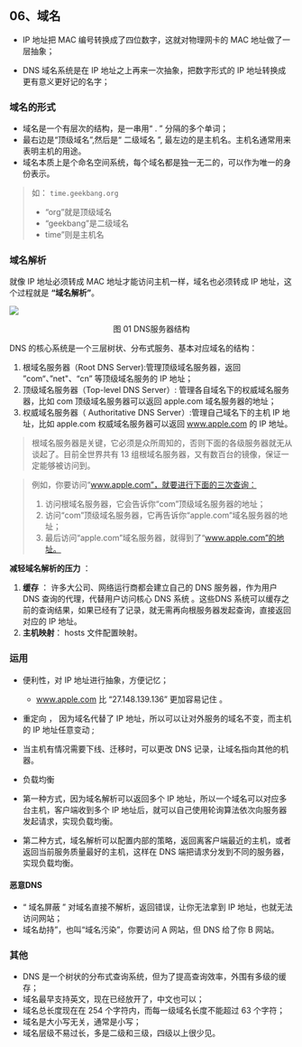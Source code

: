 ## 06、域名

- IP 地址把 MAC 编号转换成了四位数字，这就对物理网卡的 MAC 地址做了一层抽象；

- DNS 域名系统是在 IP 地址之上再来一次抽象，把数字形式的 IP 地址转换成更有意义更好记的名字；

### 域名的形式

- 域名是一个有层次的结构，是一串用“ . ” 分隔的多个单词；
- 最右边是“顶级域名”,然后是“ 二级域名 ”, 最左边的是主机名。主机名通常用来表明主机的用途。
- 域名本质上是个命名空间系统，每个域名都是独一无二的，可以作为唯一的身份表示。

> 如： `time.geekbang.org` 
>
> - “org”就是顶级域名
> -  “geekbang”是二级域名 
> -  time”则是主机名 



### 域名解析

就像 IP 地址必须转成 MAC 地址才能访问主机一样，域名也必须转成 IP 地址，这个过程就是 **“域名解析”**。

![](https://raw.githubusercontent.com/dddygin/image-storage/main/blog/image/network/http/01/06_01.png)

<center>图 01 DNS服务器结构</center>

DNS 的核心系统是一个三层树状、分布式服务、基本对应域名的结构：

1. 根域名服务器（Root DNS Server):管理顶级域名服务器，返回 ”com“、”net"、“cn” 等顶级域名服务的 IP 地址；
2. 顶级域名服务器（Top-level DNS Server）: 管理各自域名下的权威域名服务器，比如 com 顶级域名服务器可以返回 apple.com 域名服务器的地址；
3. 权威域名服务器（ Authoritative DNS Server）:管理自己域名下的主机 IP 地址，比如 apple.com 权威域名服务器可以返回 www.apple.com 的 IP 地址。

>  根域名服务器是关键，它必须是众所周知的，否则下面的各级服务器就无从谈起了。目前全世界共有 13 组根域名服务器，又有数百台的镜像，保证一定能够被访问到。 

>  例如，你要访问“www.apple.com”，就要进行下面的三次查询： 
>
> 1. 访问根域名服务器，它会告诉你“com”顶级域名服务器的地址；
> 2. 访问“com”顶级域名服务器，它再告诉你“apple.com”域名服务器的地址；
> 3. 最后访问“apple.com”域名服务器，就得到了“www.apple.com”的地址。



 **减轻域名解析的压力** ：

1.  **缓存** ： 许多大公司、网络运行商都会建立自己的 DNS 服务器，作为用户 DNS 查询的代理，代替用户访问核心 DNS 系统 。这些DNS 系统可以缓存之前的查询结果，如果已经有了记录，就无需再向根服务器发起查询，直接返回对应的 IP 地址。 
2. **主机映射**： hosts  文件配置映射。

### 运用

- 便利性，对 IP 地址进行抽象，方便记忆；
  - www.apple.com 比 “27.148.139.136” 更加容易记住 。

-  重定向 ， 因为域名代替了 IP 地址，所以可以让对外服务的域名不变，而主机的 IP 地址任意变动 ;
  - 当主机有情况需要下线、迁移时，可以更改 DNS 记录，让域名指向其他的机器。 
-  负载均衡 
  -  第一种方式，因为域名解析可以返回多个 IP 地址，所以一个域名可以对应多台主机，客户端收到多个 IP 地址后，就可以自己使用轮询算法依次向服务器发起请求，实现负载均衡。
  -  第二种方式，域名解析可以配置内部的策略，返回离客户端最近的主机，或者返回当前服务质量最好的主机，这样在 DNS 端把请求分发到不同的服务器，实现负载均衡。 

#### 恶意DNS

- “ 域名屏蔽 ” 对域名直接不解析，返回错误，让你无法拿到 IP 地址，也就无法访问网站； 
-  域名劫持”，也叫“域名污染”，你要访问 A 网站，但 DNS 给了你 B 网站。 

### 其他

- DNS 是一个树状的分布式查询系统，但为了提高查询效率，外围有多级的缓存；
- 域名最早支持英文，现在已经放开了，中文也可以；
- 域名总长度现在在 254 个字符内，而每一级域名长度不能超过 63 个字符；
- 域名是大小写无关，通常是小写；
- 域名层级不易过长，多是二级和三级，四级以上很少见。